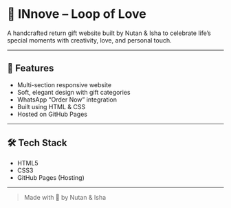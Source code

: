 # 🎁 INnove – Loop of Love

A handcrafted return gift website built by Nutan & Isha to celebrate life’s special moments with creativity, love, and personal touch.

---

## 🌟 Features
- Multi-section responsive website
- Soft, elegant design with gift categories
- WhatsApp “Order Now” integration
- Built using HTML & CSS
- Hosted on GitHub Pages
---

## 🛠 Tech Stack
- HTML5  
- CSS3  
- GitHub Pages (Hosting)

---

> Made with 💝 by Nutan & Isha
